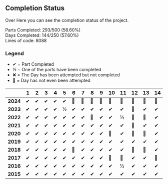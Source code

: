 ## Completion Status

Over Here you can see the completion status of the project.

Parts Completed: 293/500 (58.60%)
<br>
Days Completed: 144/250 (57.60%)
<br>
Lines of code: 8088

### Legend

- ✔ = Part Completed
- ½ = One of the parts have been completed
- ❌ = The Day has been attempted but not completed
- 🚫 = Day has not even been attempted

||1|2|3|4|5|6|7|8|9|10|11|12|13|14|15|16|17|18|19|20|21|22|23|24|25|
|---|---|---|---|---|---|---|---|---|---|---|---|---|---|---|---|---|---|---|---|---|---|---|---|---|---|
|**2024**|✔|✔|✔|✔|✔|🚫|🚫|🚫|🚫|🚫|🚫|🚫|🚫|🚫|🚫|🚫|🚫|🚫|🚫|🚫|🚫|🚫|🚫|🚫|🚫|
|**2023**|✔|✔|✔|✔|½|✔|✔|✔|✔|✔|✔|🚫|✔|✔|✔|✔|🚫|🚫|✔|🚫|🚫|🚫|🚫|🚫|🚫|
|**2022**|✔|✔|✔|✔|✔|✔|✔|🚫|✔|✔|½|🚫|🚫|✔|🚫|🚫|🚫|✔|🚫|🚫|✔|½|✔|🚫|✔|
|**2021**|✔|✔|✔|✔|✔|✔|✔|✔|✔|✔|✔|🚫|✔|✔|✔|🚫|🚫|🚫|🚫|🚫|🚫|🚫|🚫|🚫|🚫|
|**2020**|✔|✔|✔|✔|✔|✔|✔|✔|✔|🚫|✔|🚫|🚫|✔|✔|🚫|🚫|🚫|🚫|🚫|🚫|🚫|🚫|🚫|🚫|
|**2019**|✔|✔|✔|✔|✔|✔|✔|✔|✔|✔|✔|✔|✔|✔|✔|🚫|🚫|🚫|🚫|🚫|🚫|🚫|🚫|🚫|🚫|
|**2018**|✔|✔|✔|✔|✔|🚫|✔|✔|✔|✔|✔|🚫|🚫|✔|🚫|🚫|✔|🚫|🚫|🚫|🚫|🚫|🚫|🚫|🚫|
|**2017**|✔|✔|✔|✔|✔|✔|✔|✔|✔|🚫|🚫|✔|✔|🚫|✔|✔|✔|✔|✔|🚫|🚫|🚫|🚫|🚫|🚫|
|**2016**|✔|✔|✔|✔|✔|✔|✔|✔|✔|✔|½|✔|✔|✔|✔|✔|✔|✔|✔|✔|✔|✔|✔|✔|❌|
|**2015**|✔|✔|✔|✔|✔|✔|✔|✔|✔|✔|✔|✔|✔|✔|❌|✔|❌|✔|½|✔|🚫|🚫|✔|❌|🚫|